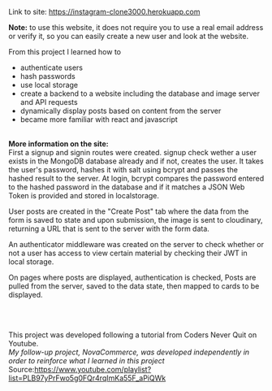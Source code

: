 Link to site: https://instagram-clone3000.herokuapp.com

**Note:** to use this website, it does not require you to use a real email address or verify it,
so you can easily create a new user and look at the website.

From this project I learned how to
* authenticate users
* hash passwords
* use local storage
* create a backend to a website including the database and image server and API requests
* dynamically display posts based on content from the server
* became more familiar with react and javascript
 <br/><br/>
 
**More information on the site:**
 <br/>
First a signup and signin routes were created. signup check wether a user exists in the MongoDB database already and if not, creates the user. It takes the user's password, hashes it with salt using bcrypt and passes the hashed result to the server. At login, bcrypt compares the password entered to the hashed password in the database and if it matches a JSON Web Token is provided and stored in localstorage.

User posts are created in the "Create Post" tab where the data from the form is saved to state and upon submission, the image is sent to cloudinary, returning a URL that is sent to the server with the form data.

An authenticator middleware was created on the server to check whether or not a user has access to view certain material by checking their JWT in local storage.

On pages where posts are displayed, authentication is checked, Posts are pulled from the server, saved to the data state, then mapped to cards to be displayed.
 
 
 <br/><br/>
 
This project was developed following a tutorial from Coders Never Quit on Youtube.<br/>
*My follow-up project, NovaCommerce, was developed independently in order to reinforce what I learned in this project*
Source:https://www.youtube.com/playlist?list=PLB97yPrFwo5g0FQr4rqImKa55F_aPiQWk
